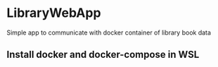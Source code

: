 # LibraryWebApp
Simple app to communicate with docker container of library book data

## Install docker and docker-compose in WSL